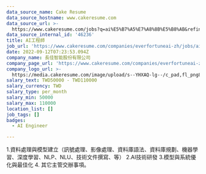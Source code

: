 ```yaml
---
data_source_name: Cake Resume
data_source_hostname: www.cakeresume.com
data_source_url: >-
  https://www.cakeresume.com/jobs?q=ai%E5%B7%A5%E7%A8%8B%E5%B8%AB&refinementList%5Blang_[…]y_type%5D=per_year&range%5Bsalary_range%5D%5Bmin%5D=1000000
data_source_internal_id: '46236'
title: AI工程師
job_url: 'https://www.cakeresume.com/companies/everfortuneai-zh/jobs/ai-engineer-efefc1'
date: 2022-09-12T07:23:53.094Z
company_name: 長佳智能股份有限公司
company_page_url: 'https://www.cakeresume.com/companies/everfortuneai-zh'
company_logo_url: >-
  https://media.cakeresume.com/image/upload/s--YHXAQ-lg--/c_pad,fl_png8,h_200,w_200/v1662966994/otizfvlnnftppnl0tduv.png
salary_text: TWD50000 - TWD110000
salary_currency: TWD
salary_type: per_month
salary_min: 50000
salary_max: 110000
location_list: []
job_tags: []
badges:
  - AI Engineer

---
```


1.資料處理與模型建立（訊號處理、影像處理、資料庫語法、資料庫規劃、機器學習、深度學習、NLP、NLU、技術文件撰寫、等） 2.AI技術研發 3.模型與系統優化與最佳化 4. 其它主管交辦事項。